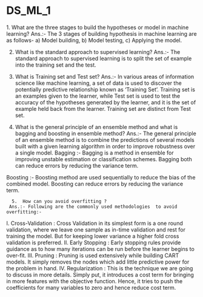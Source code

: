 # DS_ML_1

<p>
  1.	What are the three stages to build the hypotheses or model in machine learning?
Ans.:-  The 3 stages of building hypothesis in machine learning are as follows-
 a) Model building,
b) Model testing,
c) Applying the model.

2.	What is the standard approach to supervised learning?
Ans.:-  The standard approach to supervised learning is to split the set of example into the training set and the test.

3.	What is Training set and Test set?
Ans.:-  In various areas of information science like machine learning, a set of data is used to discover the potentially predictive relationship known as ‘Training Set’. Training set is an examples given to the learner, while Test set is used to test the accuracy of the hypotheses generated by the learner, and it is the set of example held back from the learner. Training set are distinct from Test set. 

4. What is the general principle of an ensemble method and what is bagging and
boosting in ensemble method?
Ans.:- The general principle of an ensemble method is to combine the predictions of several models built with a given learning algorithm in order to improve robustness over a single model.
 Bagging :- Bagging is a method in ensemble for improving unstable estimation or classification schemes. Bagging both can reduce errors by reducing the variance term.

Boosting :- Boosting method are used sequentially to reduce the bias of the combined model. Boosting can reduce errors by reducing the variance term.

      5.  How can you avoid overfitting ?
     Ans.:- Following are the commonly used methodologies  to avoid overfitting:-
I.	Cross-Validation : Cross Validation in its simplest form is a one round validation, where we leave one sample as in-time validation and rest for training the model. But for keeping lower variance a higher fold cross validation is preferred.
II.	Early Stopping : Early stopping rules provide guidance as to how many iterations can be run before the learner begins to over-fit.
III.	Pruning : Pruning is used extensively while building CART models. It simply removes the nodes which add little predictive power for the problem in hand.
IV.	Regularization : This is the technique we are going to discuss in more details. Simply put, it introduces a cost term for bringing in more features with the objective function. Hence, it tries to push the coefficients for many variables to zero and hence reduce cost term.






  </p>
